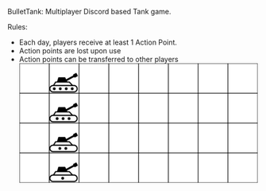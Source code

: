 BulletTank:
Multiplayer Discord based Tank game. 

Rules: 
* Each day, players receive at least 1 Action Point.
* Action points are lost upon use
*   Action points can be transferred to other players
![Alt text](BoardMockup.png?raw=true "Board Mockup")
